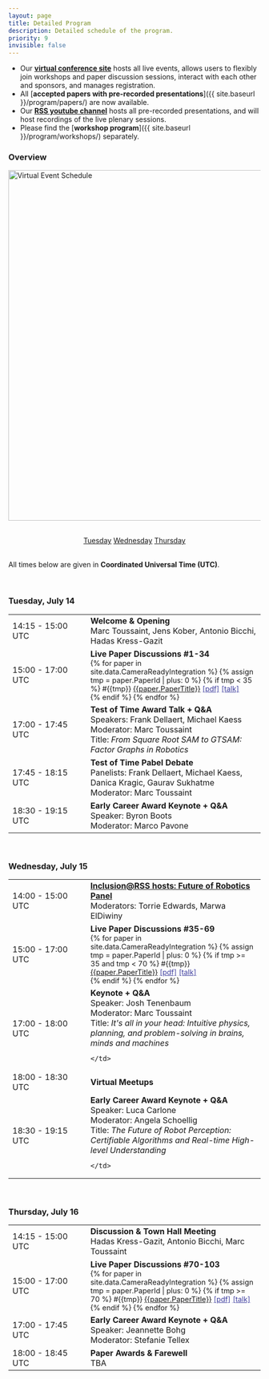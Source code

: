 ```yaml
---
layout: page
title: Detailed Program
description: Detailed schedule of the program.
priority: 9
invisible: false
---
```


* Our [**virtual conference site**](https://pheedloop.com/rss2020/virtual/)
hosts all live events, allows users to flexibly join workshops and
paper discussion sessions, interact with each other and sponsors, and
manages registration.
* All [**accepted papers with pre-recorded presentations**]({{ site.baseurl
}}/program/papers/) are now available.
* Our [**RSS youtube channel**](https://www.youtube.com/channel/UCeEbAUGjtBlzmqWO5u6VeGg) hosts all pre-recorded presentations, and will host recordings of the
live plenary sessions.
* Please find the [**workshop program**]({{ site.baseurl }}/program/workshops/) separately.

### Overview

<img src="{{ site.baseurl }}/images/schedule-crop.jpg"
       alt="Virtual Event Schedule" width = "700" /> 


<br/>

<center>
  <a class="btn btn-primary" href="#tue" role="button">Tuesday</a>
  <a class="btn btn-primary" href="#wed" role="button">Wednesday</a>
  <a class="btn btn-primary" href="#thu" role="button">Thursday</a>
</center>

<br/>

All times below are given in **Coordinated Universal Time (UTC)**.

<a name="tue">&nbsp;</a>

### Tuesday, July 14

<table class="table table-striped table-program">
  <tr>
    <td width="140px">14:15 - 15:00 UTC</td>
    <td>
      <b>Welcome & Opening</b>
      <br/>Marc Toussaint, Jens Kober, Antonio Bicchi, Hadas Kress-Gazit
    </td>
  </tr>
  <tr>
    <td width="140px">15:00 - 17:00 UTC</td>
    <td>
      <b>Live Paper Discussions #1-34</b>
	  <br/>
	  <div style="font-size:90%;">
	  {% for paper in site.data.CameraReadyIntegration %}
	  {% assign tmp = paper.PaperId | plus: 0 %}
      {% if tmp < 35 %}
	  #{{tmp}}
	  <a href="{{site.baseurl}}/program/papers/{{paper.PaperId}}/" title="paper details">{{paper.PaperTitle}}</a>
	  <a href="http://www.roboticsproceedings.org/rss16/p{{paper.PaperIdZeros}}.pdf" title="pdf" style="color:#4040a0;">[pdf]</a>
	  <a href="https://www.youtube.com/watch?v={{paper.YouTube}}" title="Pre-recorded Presentation on Youtube" style="color:#4040a0;">[talk]</a>
	  <br/>
      {% endif %}
	  {% endfor %}
	  </div>
    </td>
  </tr>
  <tr>
    <td width="140px">17:00 - 17:45 UTC</td>
    <td>
      <b>Test of Time Award Talk + Q&A</b>
      <br/>Speakers: Frank Dellaert, Michael Kaess
      <br/>Moderator: Marc Toussaint
	  <br/>Title: <i>From Square Root SAM to GTSAM: Factor Graphs in Robotics</i>
    </td>
  </tr>
  <tr>
    <td width="140px">17:45 - 18:15 UTC</td>
    <td>
      <b>Test of Time Pabel Debate</b>
      <br/>Panelists: Frank Dellaert, Michael Kaess, Danica Kragic, Gaurav Sukhatme
	  <br/>Moderator: Marc Toussaint
    </td>
  </tr>
  <tr>
    <td width="140px">18:30 - 19:15 UTC</td>
    <td>
      <b>Early Career Award Keynote + Q&A</b>
      <br/>Speaker: Byron Boots
      <br/>Moderator: Marco Pavone
    </td>
  </tr>
</table>

<a name="wed">&nbsp;</a>

### Wednesday, July 15

<table class="table table-striped table-program">
  <tr>
    <td width="140px">14:00 - 15:00 UTC</td>
    <td>
      <b><a href="https://sites.google.com/view/inclusion-2020">Inclusion@RSS hosts: Future of Robotics Panel</a></b>
      <br/>Moderators: Torrie Edwards, Marwa ElDiwiny
    </td>
  </tr>
  <tr>
    <td width="140px">15:00 - 17:00 UTC</td>
    <td>
      <b>Live Paper Discussions #35-69</b>
	  <br/>
	  <div style="font-size:90%;">
	  {% for paper in site.data.CameraReadyIntegration %}
	  {% assign tmp = paper.PaperId | plus: 0 %}
      {% if tmp >= 35 and tmp < 70 %}
	  #{{tmp}}
	  <a href="{{site.baseurl}}/program/papers/{{paper.PaperId}}/" title="paper details">{{paper.PaperTitle}}</a>
	  <a href="http://www.roboticsproceedings.org/rss16/p{{paper.PaperIdZeros}}.pdf" title="pdf" style="color:#4040a0;">[pdf]</a>
	  <a href="https://www.youtube.com/watch?v={{paper.YouTube}}" title="Pre-recorded Presentation on Youtube" style="color:#4040a0;">[talk]</a>
	  <br/>
      {% endif %}
	  {% endfor %}
	  </div>
    </td>
  </tr>
  <tr>
    <td width="140px">17:00 - 18:00 UTC</td>
    <td>
      <b>Keynote + Q&A</b>
      <br/>Speaker: Josh Tenenbaum
      <br/>Moderator: Marc Toussaint
	  <br/>Title: <i>It's all in your head: Intuitive physics, planning, and problem-solving in brains, minds and machines</i>

    </td>
  </tr>
  <tr>
    <td width="140px">18:00 - 18:30 UTC</td>
    <td>
      <b>Virtual Meetups</b>
    </td>
  </tr>
  <tr>
    <td width="140px">18:30 - 19:15 UTC</td>
    <td>
      <b>Early Career Award Keynote + Q&A</b>
      <br/>Speaker: Luca Carlone
      <br/>Moderator: Angela Schoellig
  <br/>Title: <i>The Future of Robot Perception: Certifiable Algorithms and Real-time High-level Understanding</i>

    </td>
  </tr>
</table>

<a name="thu">&nbsp;</a>

### Thursday, July 16

<table class="table table-striped table-program">
  <tr>
    <td width="140px">14:15 - 15:00 UTC</td>
    <td>
      <b>Discussion & Town Hall Meeting</b>
      <br/>Hadas Kress-Gazit, Antonio Bicchi, Marc Toussaint
    </td>
  </tr>
  <tr>
    <td width="140px">15:00 - 17:00 UTC</td>
    <td>
      <b>Live Paper Discussions #70-103</b>
	  <br/>
	  <div style="font-size:90%;">
	  {% for paper in site.data.CameraReadyIntegration %}
	  {% assign tmp = paper.PaperId | plus: 0 %}
      {% if tmp >= 70 %}
	  #{{tmp}}
	  <a href="{{site.baseurl}}/program/papers/{{paper.PaperId}}/" title="paper details">{{paper.PaperTitle}}</a>
	  <a href="http://www.roboticsproceedings.org/rss16/p{{paper.PaperIdZeros}}.pdf" title="pdf" style="color:#4040a0;">[pdf]</a>
	  <a href="https://www.youtube.com/watch?v={{paper.YouTube}}" title="Pre-recorded Presentation on Youtube" style="color:#4040a0;">[talk]</a>
	  <br/>
      {% endif %}
	  {% endfor %}
	  </div>
    </td>
  </tr>
  <tr>
    <td width="140px">17:00 - 17:45 UTC</td>
    <td>
      <b>Early Career Award Keynote + Q&A</b>
      <br/>Speaker: Jeannette Bohg
      <br/>Moderator: Stefanie Tellex
    </td>
  </tr>
  <tr>
    <td width="140px">18:00 - 18:45 UTC</td>
    <td>
      <b>Paper Awards & Farewell</b>
      <br/>TBA
    </td>
  </tr>
</table>
